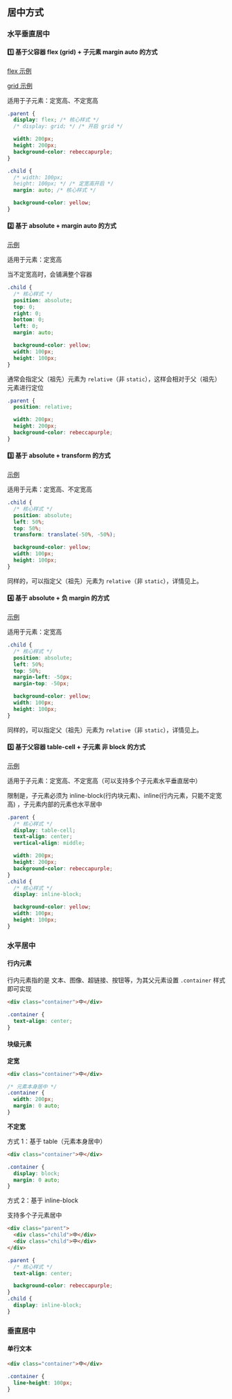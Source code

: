 ## 居中方式

### 水平垂直居中

#### :one: 基于父容器 flex (grid) + 子元素 margin auto 的方式

[flex 示例](https://github.com/savoygu/blog/tree/master/%E9%9D%A2%E8%AF%95/CSS/%E5%B1%85%E4%B8%AD%E6%96%B9%E5%BC%8F/%E6%B0%B4%E5%B9%B3%E5%9E%82%E7%9B%B4%E5%B1%85%E4%B8%AD/flex.html)

[grid 示例](https://github.com/savoygu/blog/tree/master/%E9%9D%A2%E8%AF%95/CSS/%E5%B1%85%E4%B8%AD%E6%96%B9%E5%BC%8F/%E6%B0%B4%E5%B9%B3%E5%9E%82%E7%9B%B4%E5%B1%85%E4%B8%AD/grid.html)

适用于子元素：定宽高、不定宽高

```CSS
.parent {
  display: flex; /* 核心样式 */
  /* display: grid; */ /* 开启 grid */

  width: 200px;
  height: 200px;
  background-color: rebeccapurple;
}

.child {
  /* width: 100px;
  height: 100px; */ /* 定宽高开启 */
  margin: auto; /* 核心样式 */

  background-color: yellow;
}
```

#### :two: 基于 absolute + margin auto 的方式

[示例](https://github.com/savoygu/blog/tree/master/%E9%9D%A2%E8%AF%95/CSS/%E5%B1%85%E4%B8%AD%E6%96%B9%E5%BC%8F/%E6%B0%B4%E5%B9%B3%E5%9E%82%E7%9B%B4%E5%B1%85%E4%B8%AD/position.html)

适用于元素：定宽高

当不定宽高时，会铺满整个容器

```CSS
.child {
  /* 核心样式 */
  position: absolute;
  top: 0;
  right: 0;
  bottom: 0;
  left: 0;
  margin: auto;

  background-color: yellow;
  width: 100px;
  height: 100px;
}
```

通常会指定父（祖先）元素为 `relative`（非 `static`），这样会相对于父（祖先）元素进行定位

```CSS
.parent {
  position: relative;

  width: 200px;
  height: 200px;
  background-color: rebeccapurple;
}
```

#### :three: 基于 absolute + transform 的方式

[示例](https://github.com/savoygu/blog/tree/master/%E9%9D%A2%E8%AF%95/CSS/%E5%B1%85%E4%B8%AD%E6%96%B9%E5%BC%8F/%E6%B0%B4%E5%B9%B3%E5%9E%82%E7%9B%B4%E5%B1%85%E4%B8%AD/position.html)

适用于元素：定宽高、不定宽高

```CSS
.child {
  /* 核心样式 */
  position: absolute;
  left: 50%;
  top: 50%;
  transform: translate(-50%, -50%);

  background-color: yellow;
  width: 100px;
  height: 100px;
}
```

同样的，可以指定父（祖先）元素为 `relative`（非 `static`），详情见上。

#### :four: 基于 absolute + 负 margin 的方式

[示例](https://github.com/savoygu/blog/tree/master/%E9%9D%A2%E8%AF%95/CSS/%E5%B1%85%E4%B8%AD%E6%96%B9%E5%BC%8F/%E6%B0%B4%E5%B9%B3%E5%9E%82%E7%9B%B4%E5%B1%85%E4%B8%AD/position.html)

适用于元素：定宽高

```CSS
.child {
  /* 核心样式 */
  position: absolute;
  left: 50%;
  top: 50%;
  margin-left: -50px;
  margin-top: -50px;

  background-color: yellow;
  width: 100px;
  height: 100px;
}
```

同样的，可以指定父（祖先）元素为 `relative`（非 `static`），详情见上。

#### :five: 基于父容器 table-cell + 子元素 非 block 的方式

[示例](https://github.com/savoygu/blog/tree/master/%E9%9D%A2%E8%AF%95/CSS/%E5%B1%85%E4%B8%AD%E6%96%B9%E5%BC%8F/%E6%B0%B4%E5%B9%B3%E5%9E%82%E7%9B%B4%E5%B1%85%E4%B8%AD/table-cell.html)

适用于子元素：定宽高、不定宽高（可以支持多个子元素水平垂直居中）

限制是，子元素必须为 inline-block(行内块元素)、inline(行内元素，只能不定宽高) ，子元素内部的元素也水平居中

```CSS
.parent {
  /* 核心样式 */
  display: table-cell;
  text-align: center;
  vertical-align: middle;

  width: 200px;
  height: 200px;
  background-color: rebeccapurple;
}
.child {
  /* 核心样式 */
  display: inline-block;

  background-color: yellow;
  width: 100px;
  height: 100px;
}
```

### 水平居中

#### 行内元素

行内元素指的是 文本、图像、超链接、按钮等，为其父元素设置 `.container` 样式即可实现

```HTML
<div class="container">中</div>
```

```CSS
.container {
  text-align: center;
}
```

#### 块级元素

**定宽**

```HTML
<div class="container">中</div>
```

```CSS
/* 元素本身居中 */
.container {
  width: 200px;
  margin: 0 auto;
}
```

**不定宽**

方式 1：基于 table（元素本身居中）

```HTML
<div class="container">中</div>
```

```CSS
.container {
  display: block;
  margin: 0 auto;
}
```

方式 2：基于 inline-block

支持多个子元素居中

```HTML
<div class="parent">
  <div class="child">中</div>
  <div class="child">中</div>
</div>
```

```CSS
.parent {
  /* 核心样式 */
  text-align: center;

  background-color: rebeccapurple;
}
.child {
  display: inline-block;
}
```

### 垂直居中

#### 单行文本

```HTML
<div class="container">中</div>
```

```CSS
.container {
  line-height: 100px;
}
```
